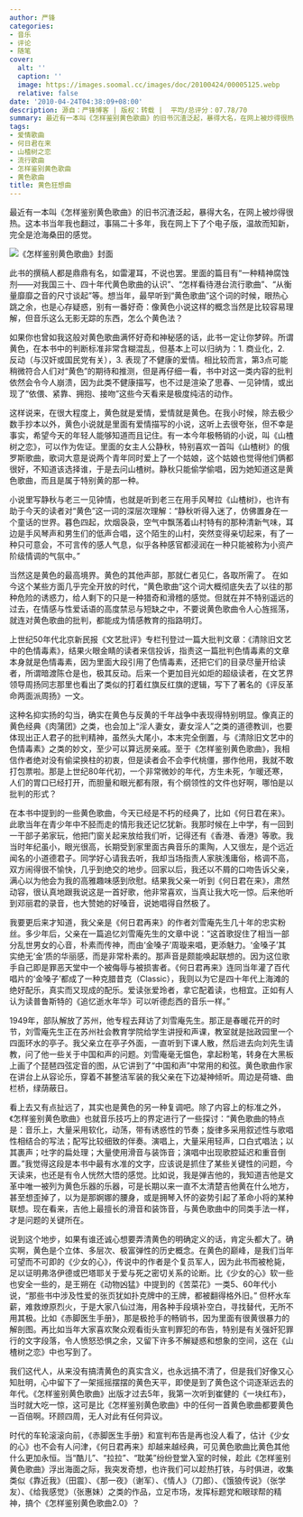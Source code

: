 ```yaml
---
author: 严锋
categories:
- 音乐
- 评论
- 随笔
cover:
  alt: ''
  caption: ''
  image: https://images.soomal.cc/images/doc/20100424/00005125.webp
  relative: false
date: '2010-04-24T04:38:09+08:00'
description: 源自：严锋博客 | 版权：转载 |  平均/总评分：07.78/70
summary: 最近有一本叫《怎样鉴别黄色歌曲》的旧书沉渣泛起，暴得大名，在网上被炒得很热。这本书当年我也翻过，事隔二十多年，我在网上下了个电子版，温故而知新，完全是沧海桑田的感觉。此书的撰稿人都是鼎鼎有名，如雷灌耳，不说也罢。里面的篇目有“一种精神腐蚀剂――对我国三十、四十年代黄色歌曲的认识”、“怎样看待港台流行歌曲”、“从衡量靡靡之音的尺寸谈起”等。想当年，最早听到“黄色歌曲”这个词的时候，眼热心跳之余，也是心存疑惑，别有一番好奇……
tags:
- 爱情歌曲
- 何日君在来
- 山楂树之恋
- 流行歌曲
- 怎样鉴别黄色歌曲
- 黄色歌曲
title: 黄色狂想曲
---
```


最近有一本叫《怎样鉴别黄色歌曲》的旧书沉渣泛起，暴得大名，在网上被炒得很热。这本书当年我也翻过，事隔二十多年，我在网上下了个电子版，温故而知新，完全是沧海桑田的感觉。

![《怎样鉴别黄色歌曲》封面](https://images.soomal.cc/images/doc/20100424/00005125.webp)



此书的撰稿人都是鼎鼎有名，如雷灌耳，不说也罢。里面的篇目有“一种精神腐蚀剂――对我国三十、四十年代黄色歌曲的认识”、“怎样看待港台流行歌曲”、“从衡量靡靡之音的尺寸谈起”等。想当年，最早听到“黄色歌曲”这个词的时候，眼热心跳之余，也是心存疑惑，别有一番好奇：像黄色小说这样的概念当然是比较容易理解，但音乐这么无影无踪的东西，怎么个黄色法？

如果你也曾如我这般对黄色歌曲满怀好奇和神秘感的话，此书一定让你梦碎。所谓黄色，在本书中的判断标准非常含糊混乱，但基本上可以归纳为：1. 商业化，2. 反动（与汉奸或国民党有关），3. 表现了不健康的爱情。相比较而言，第3点可能稍微符合人们对“黄色”的期待和推测，但是再仔细一看，书中对这一类内容的批判依然会令今人崩溃，因为此类不健康描写，也不过是渲染了思春、一见钟情，或出现了“依偎、紧靠、拥抱、接吻”这些今天看来是极度纯洁的动作。

这样说来，在很大程度上，黄色就是爱情，爱情就是黄色。在我小时候，除去极少数手抄本以外，黄色小说就是里面有爱情描写的小说，这听上去很夸张，但不幸是事实，希望今天的年轻人能够知道而且记住。有一本今年极畅销的小说，叫《山楂树之恋》，可以作为佐证。里面的女主人公静秋，特别喜欢一首叫《山楂树》的俄罗斯歌曲，歌词大意是说两个青年同时爱上了一个姑娘，这个姑娘也觉得他们俩都很好，不知道该选择谁，于是去问山楂树。静秋只能偷学偷唱，因为她知道这是黄色歌曲，而且是属于特别黄的那一种。

小说里写静秋与老三一见钟情，也就是听到老三在用手风琴拉《山楂树》，也许有助于今天的读者对“黄色”这一词的深层次理解：“静秋听得入迷了，仿佛置身在一个童话的世界。暮色四起，炊烟袅袅，空气中飘荡着山村特有的那种清新气味，耳边是手风琴声和男生们的低声合唱，这个陌生的山村，突然变得亲切起来，有了一种只可意会，不可言传的感人气息，似乎各种感官都浸润在一种只能被称为小资产阶级情调的气氛中。” 

当然这是黄色的最高境界。黄色的其他声部，那就仁者见仁，各取所需了。 在如今这个某些方面几乎完全开放的时代，“黄色歌曲”这个词大概彻底失去了以往的那种危险的诱惑力，给人剩下的只是一种猎奇和滑稽的感觉。但就在并不特别遥远的过去，在情感与性爱话语的高度禁忌与短缺之中，不要说黄色歌曲令人心旌摇荡，就连对黄色歌曲的批判，都能成为情感教育的指路明灯。

上世纪50年代北京新民报《文艺批评》专栏刊登过一篇大批判文章：《清除旧文艺中的色情毒素》，结果火眼金睛的读者来信投诉，指责这一篇批判色情毒素的文章本身就是色情毒素，因为里面大段引用了色情毒素，还把它们的目录尽量开给读者，所谓暗渡陈仓是也，极其反动。后来一个更加目光如炬的超级读者，在文艺界领导周扬同志那里也看出了类似的打着红旗反红旗的逻辑，写下了著名的《评反革命两面派周扬》一文。

这种名抑实扬的勾当，确实在黄色与反黄的千年战争中表现得特别明显。像真正的黄色经典《肉蒲团》之类，也会加上“淫人妻女，妻女淫人”之类的道德教训，也要体现出正人君子的批判精神，虽然头大尾小，本末完全倒置，与《清除旧文艺中的色情毒素》之类的妙文，至少可以算远房亲戚。至于《怎样鉴别黄色歌曲》，我相信作者绝对没有偷梁换柱的初衷，但是读者会不会李代桃僵，挪作他用，我就不敢打包票啦。那是上世纪80年代初，一个非常微妙的年代，方生未死，乍暖还寒，人们的胃口已经打开，而胆量和眼光都有限，有个纲领性的文件也好啊，哪怕是以批判的形式？ 

在本书中提到的一些黄色歌曲，今天已经是不朽的经典了，比如《何日君在来》。此歌当年在青少年中不胫而走的情形我还记忆犹新。我那时候在上中学，有一回到一干部子弟家玩，他把门窗关起来放给我们听，记得还有《香港、香港》等歌。我当时年纪虽小，眼光很高，长期受到家里面古典音乐的熏陶，人又很左，是个远近闻名的小道德君子。同学好心请我去听，我却当场指责人家肤浅庸俗，格调不高，双方闹得很不愉快，几乎到绝交的地步。回家以后，我还以不屑的口吻告诉父亲，满心以为他会为我的高雅趣味感到欣慰。结果我父亲一听到《何日君在来》，肃然动容，很认真地跟我说这是一首好歌，他非常喜欢，当真让我大吃一惊。后来他听到邓丽君的录音，也大赞她的好嗓音，说她唱得自然极了。

我要更后来才知道，我父亲是《何日君再来》的作者刘雪庵先生几十年的忠实粉丝。多少年后，父亲在一篇追忆刘雪庵先生的文章中说：“这首歌捉住了相当一部分乱世男女的心音，朴素而传神，而由‘金嗓子’周璇来唱，更添魅力。‘金嗓子’其实绝无‘金’质的华丽感，而是非常朴素的。那声音是颇能唤起联想的。因为这位歌手自己即是罪恶天堂中一个被侮辱与被损害者。《何日君再来》连同当年灌了百代唱片的‘金嗓子’都成了一种克腊昔克（Classic），我则以为它是四十年代上海滩的绝好配乐，真实而又现成的配乐。爱读张爱玲者，拿它配着读，也相宜。正如有人认为读普鲁斯特的《追忆逝水年华》可以听德彪西的音乐一样。” 

1949年，部队解放了苏州，他专程去拜访了刘雪庵先生。那正是春暖花开的时节，刘雪庵先生正在苏州社会教育学院给学生讲授和声课，教室就是拙政园里一个四面环水的亭子。我父亲立在亭子外面，一直听到下课人散，然后进去向刘先生请教，问了他一些关于中国和声的问题。刘雪庵毫无愠色，拿起粉笔，转身在大黑板上画了个琵琶四弦定音的图，从它讲到了“中国和声”中常用的和弦。黄色歌曲作家在讲台上从容论乐，穿着不甚整洁军装的我父亲在下边凝神倾听。周边是荷塘、曲栏桥，绿荫蔽日。

看上去又有点扯远了，其实也是黄色的另一种复调吧。除了内容上的标准之外，《怎样鉴别黄色歌曲》也就音乐技巧上的界定进行了一些探讨：“黄色歌曲的特点是：音乐上，大量采用软化，动荡，带有诱惑性的节奏；旋律多采用叙述性与歌唱性相结合的写法；配写比较细致的伴奏。演唱上，大量采用轻声，口白式唱法；以其裹声；吐字的扁处理；大量使用滑音与装饰音；演唱中出现歌腔延迟和重音倒置。”我觉得这段是本书中最有水准的文字，应该说是抓住了某些关键性的问题，今天读来，也还是有令人恍然大悟的感觉。比如说，我是弹吉他的，我知道吉他是文革中唯一被列为黄色乐器的乐器，可是长期以来一直不太清楚吉他黄在什么地方，甚至想歪掉了，以为是那婀娜的腰身，或是拥琴入怀的姿势引起了革命小将的某种联想。现在看来，吉他上最擅长的滑音和装饰音，与黄色歌曲中的同类手法一样，才是问题的关键所在。

说到这个地步，如果有谁还诚心想要弄清黄色的明确定义的话，肯定头都大了。确实啊，黄色是个立体、多层次、极富弹性的历史概念。在黄色的巅峰，是我们当年可望而不可即的《少女的心》，传说中的作者是个复员军人，因为此书而被枪毙，足以证明弗洛伊德或巴塔耶关于爱与死之密切关系的论断。比《少女的心》软一些也安全一些的，是王朔在《动物凶猛》中提到的《苦菜花》一类5、60年代小说，“那些书中涉及性爱的张页犹如扑克牌中的王牌，都被翻得格外旧。” 但杯水车薪，难救燎原烈火，于是大家八仙过海，用各种手段填补空白，寻找替代，无所不用其极。比如《赤脚医生手册》，那是极抢手的畅销书，因为里面有很黄很暴力的解剖图。再比如当年大家喜欢聚众观看街头宣判罪犯的布告，特别是有关强奸犯罪行的文字段落，令人愤怒恐惧之余，又留下许多不解疑惑和想象的空间，这在《山楂树之恋》中也写到了。

我们这代人，从来没有搞清黄色的真实含义，也永远搞不清了，但是我们好像又心知肚明，心中留下了一架摇摇摆摆的黄色天平，即使是到了黄色这个词逐渐远去的年代。《怎样鉴别黄色歌曲》出版才过去5年，我第一次听到崔健的《一块红布》，当时就大吃一惊，这可是比《怎样鉴别黄色歌曲》中的任何一首黄色歌曲都要黄色一百倍啊。环顾四周，无人对此有任何异议。

时代的车轮滚滚向前，《赤脚医生手册》和宣判布告是再也没人看了，估计《少女的心》也不会有人问津，《何日君再来》却越来越经典，可见黄色歌曲比黄色其他什么更加永恒。当“酷儿”、“拉拉”、“耽美”纷纷登堂入室的时候，趁此《怎样鉴别黄色歌曲》浮出海面之际，我突发奇想，也许我们可以趁热打铁，与时俱进，收集类似《靠近我》（田震）、《那一夜》（谢军）、《情人》（刀郎）、《饿狼传说》（张学友）、《给我感觉》（张惠妹）之类的作品，立足市场，发挥标题党和眼球帮的精神，搞个《怎样鉴别黄色歌曲2.0》？